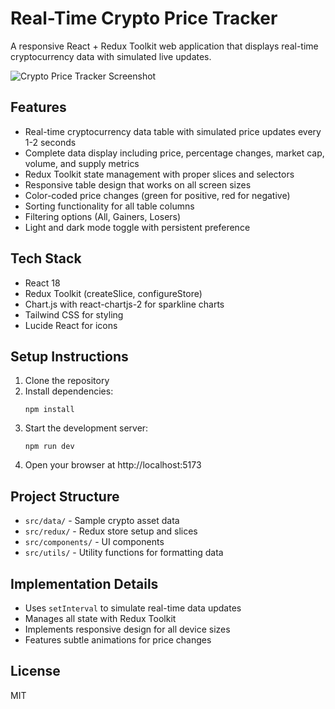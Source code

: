 # Real-Time Crypto Price Tracker

A responsive React + Redux Toolkit web application that displays real-time cryptocurrency data with simulated live updates.

![Crypto Price Tracker Screenshot](https://i.imgur.com/JQZ5Pmw.png)

## Features

- Real-time cryptocurrency data table with simulated price updates every 1-2 seconds
- Complete data display including price, percentage changes, market cap, volume, and supply metrics
- Redux Toolkit state management with proper slices and selectors
- Responsive table design that works on all screen sizes
- Color-coded price changes (green for positive, red for negative)
- Sorting functionality for all table columns
- Filtering options (All, Gainers, Losers)
- Light and dark mode toggle with persistent preference

## Tech Stack

- React 18
- Redux Toolkit (createSlice, configureStore)
- Chart.js with react-chartjs-2 for sparkline charts
- Tailwind CSS for styling
- Lucide React for icons

## Setup Instructions

1. Clone the repository
2. Install dependencies:
   ```
   npm install
   ```
3. Start the development server:
   ```
   npm run dev
   ```
4. Open your browser at http://localhost:5173

## Project Structure

- `src/data/` - Sample crypto asset data
- `src/redux/` - Redux store setup and slices
- `src/components/` - UI components
- `src/utils/` - Utility functions for formatting data

## Implementation Details

- Uses `setInterval` to simulate real-time data updates
- Manages all state with Redux Toolkit
- Implements responsive design for all device sizes
- Features subtle animations for price changes

## License

MIT